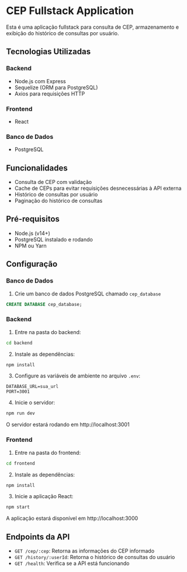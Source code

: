 # CEP Fullstack Application

Esta é uma aplicação fullstack para consulta de CEP, armazenamento e exibição do histórico de consultas por usuário.

## Tecnologias Utilizadas

### Backend
- Node.js com Express
- Sequelize (ORM para PostgreSQL)
- Axios para requisições HTTP

### Frontend
- React

### Banco de Dados
- PostgreSQL

## Funcionalidades

- Consulta de CEP com validação
- Cache de CEPs para evitar requisições desnecessárias à API externa
- Histórico de consultas por usuário
- Paginação do histórico de consultas

## Pré-requisitos

- Node.js (v14+)
- PostgreSQL instalado e rodando
- NPM ou Yarn

## Configuração

### Banco de Dados

1. Crie um banco de dados PostgreSQL chamado `cep_database`

```sql
CREATE DATABASE cep_database;
```

### Backend

1. Entre na pasta do backend:

```bash
cd backend
```

2. Instale as dependências:

```bash
npm install
```

3. Configure as variáveis de ambiente no arquivo `.env`:

```
DATABASE_URL=sua_url
PORT=3001
```

4. Inicie o servidor:

```bash
npm run dev
```

O servidor estará rodando em http://localhost:3001

### Frontend

1. Entre na pasta do frontend:

```bash
cd frontend
```

2. Instale as dependências:

```bash
npm install
```

3. Inicie a aplicação React:

```bash
npm start
```

A aplicação estará disponível em http://localhost:3000

## Endpoints da API

- `GET /cep/:cep`: Retorna as informações do CEP informado
- `GET /history/:userId`: Retorna o histórico de consultas do usuário
- `GET /health`: Verifica se a API está funcionando